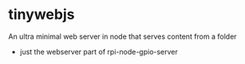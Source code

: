 # tinywebjs
An ultra minimal web server in node that serves content from a folder

- just the webserver part of rpi-node-gpio-server
